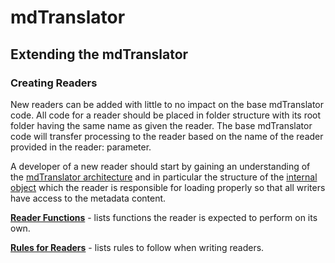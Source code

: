 # mdTranslator

## Extending the mdTranslator

### Creating Readers

New readers can be added with little to no impact on the base mdTranslator code. All code for a reader should be placed in folder structure with its root folder having the same name as given the reader.  The base mdTranslator code will transfer processing to the reader based on the name of the reader provided in the reader: parameter.  

A developer of a new reader should start by gaining an understanding of the [mdTranslator architecture](../mdtranslator/translatorArchitecture.md) and in particular the structure of the [internal object](../mdtranslator/internalObject.md) which the reader is responsible for loading properly so that all writers have access to the metadata content.

[__Reader Functions__](../mdtranslator/readerFunctions.md) - lists functions the reader is expected to perform on its own. 

[__Rules for Readers__](../mdtranslator/readerRules.md) - lists rules to follow when writing readers. 
